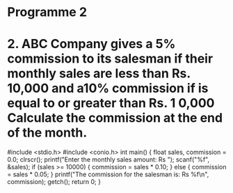 # Programme 2

# 2.	ABC Company gives a 5% commission to its salesman if their monthly sales are less than Rs. 10,000 and a10% commission if is equal to or greater than Rs. 1 0,000 Calculate the commission at the end of the month. 

#include <stdio.h>
#include <conio.h>
int main() {
float sales, commission = 0.0;
clrscr();
printf("Enter the monthly sales amount: Rs ");
scanf("%f", &sales);
if (sales >= 10000) {
commission = sales * 0.10;
} else {
commission = sales * 0.05;
}
printf("The commission for the salesman is: Rs %f\n", commission);
getch();
return 0;
}
